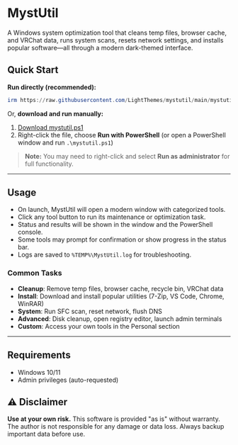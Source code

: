 # MystUtil

A Windows system optimization tool that cleans temp files, browser cache, and VRChat data, runs system scans, resets network settings, and installs popular software—all through a modern dark-themed interface.

## Quick Start

**Run directly (recommended):**

```powershell
irm https://raw.githubusercontent.com/LightThemes/mystutil/main/mystutil.ps1 | iex
```

Or, **download and run manually:**

1. [Download mystutil.ps1](https://github.com/LightThemes/mystutil/raw/main/mystutil.ps1)
2. Right-click the file, choose **Run with PowerShell** (or open a PowerShell window and run `.\mystutil.ps1`)

> **Note:** You may need to right-click and select **Run as administrator** for full functionality.

---

## Usage

- On launch, MystUtil will open a modern window with categorized tools.
- Click any tool button to run its maintenance or optimization task.
- Status and results will be shown in the window and the PowerShell console.
- Some tools may prompt for confirmation or show progress in the status bar.
- Logs are saved to `%TEMP%\MystUtil.log` for troubleshooting.

### Common Tasks

- **Cleanup**: Remove temp files, browser cache, recycle bin, VRChat data
- **Install**: Download and install popular utilities (7-Zip, VS Code, Chrome, WinRAR)
- **System**: Run SFC scan, reset network, flush DNS
- **Advanced**: Disk cleanup, open registry editor, launch admin terminals
- **Custom**: Access your own tools in the Personal section

---

## Requirements

- Windows 10/11
- Admin privileges (auto-requested)

## ⚠️ Disclaimer

**Use at your own risk.** This software is provided "as is" without warranty. The author is not responsible for any damage or data loss. Always backup important data before use.
